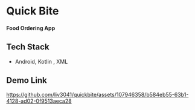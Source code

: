 # Quick Bite
#### Food Ordering App
## Tech Stack
- Android, Kotlin , XML
  
## Demo Link
https://github.com/liv3041/quickbite/assets/107946358/b584eb55-63b1-4128-ad02-0f9513aeca28

